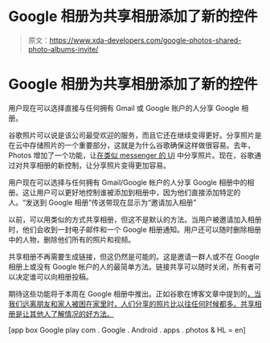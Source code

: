 # Google 相册为共享相册添加了新的控件

> 原文：<https://www.xda-developers.com/google-photos-shared-photo-albums-invite/>

# Google 相册为共享相册添加了新的控件

用户现在可以选择直接与任何拥有 Gmail 或 Google 账户的人分享 Google 相册。

谷歌照片可以说是该公司最受欢迎的服务，而且它还在继续变得更好。分享照片是在云中存储照片的一个重要部分，这就是为什么谷歌确保这样做很容易。去年，Photos 增加了一个功能，让[在类似 messenger 的 UI](https://www.xda-developers.com/google-photos-adds-private-messaging-share-photos/) 中分享照片。现在，谷歌通过对共享相册的新控制，让分享照片变得更加容易。

用户现在可以选择与任何拥有 Gmail/Google 帐户的人分享 Google 相册中的相册。这让用户可以更好地控制谁被添加到相册中，因为他们直接添加特定的人。“发送到 Google 相册”传送带现在显示为“邀请加入相册”

以前，可以用类似的方式共享相册，但这不是默认的方法。当用户被邀请加入相册时，他们会收到一封电子邮件和一个 Google 相册通知。用户还可以随时删除相册中的人物，删除他们所有的照片和视频。

共享相册不再需要生成链接，但这仍然是可能的。这是邀请一群人或不在 Google 相册上或没有 Google 帐户的人的最简单方法。链接共享可以随时关闭，所有者可以决定谁可以向相册投稿。

期待这些功能将于本周在 Google 相册中推出。正如谷歌在博客文章中提到的[，当我们远离朋友和家人被困在家里时，人们分享的照片比以往任何时候都多。共享相册是让其他人了解情况的好方法。](https://www.blog.google/products/photos/new-controls-how-you-share-albums-google-photos/)

[app box Google play com . Google . Android . apps . photos & HL = en]